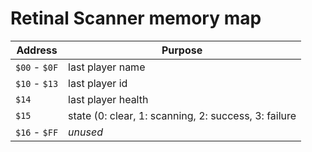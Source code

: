 # Retinal Scanner memory map

| Address       | Purpose                                              |
|---------------|------------------------------------------------------|
| `$00` - `$0F` | last player name                                     |
| `$10` - `$13` | last player id                                       |
| `$14`         | last player health                                   |
| `$15`         | state (0: clear, 1: scanning, 2: success, 3: failure |
| `$16` - `$FF` | _unused_                                             |